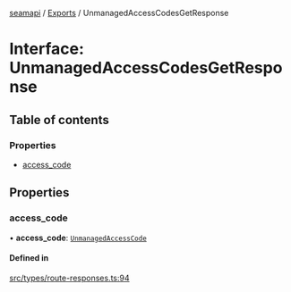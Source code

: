 [seamapi](../README.md) / [Exports](../modules.md) / UnmanagedAccessCodesGetResponse

# Interface: UnmanagedAccessCodesGetResponse

## Table of contents

### Properties

- [access\_code](UnmanagedAccessCodesGetResponse.md#access_code)

## Properties

### access\_code

• **access\_code**: [`UnmanagedAccessCode`](UnmanagedAccessCode.md)

#### Defined in

[src/types/route-responses.ts:94](https://github.com/seamapi/javascript/blob/main/src/types/route-responses.ts#L94)
